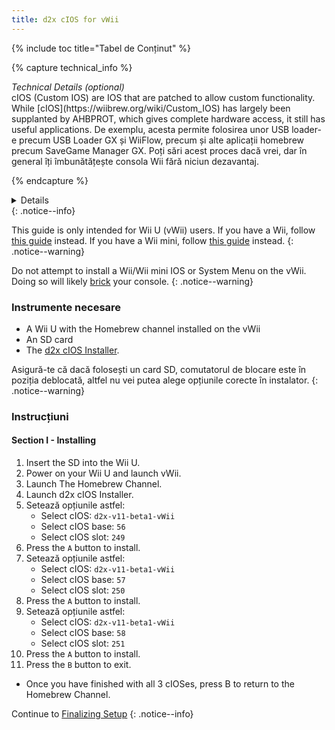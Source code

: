 ```yaml
---
title: d2x cIOS for vWii
---
```


{% include toc title="Tabel de Conținut" %}

{% capture technical_info %}

<summary><em>Technical Details (optional)</em></summary>
cIOS (Custom IOS) are IOS that are patched to allow custom functionality. While [cIOS](https://wiibrew.org/wiki/Custom_IOS) has largely been supplanted by AHBPROT, which gives complete hardware access, it still has useful applications. De exemplu, acesta permite folosirea unor USB loader-e precum USB Loader GX și WiiFlow, precum și alte aplicații homebrew precum SaveGame Manager GX. Poți sări acest proces dacă vrei, dar în general îți îmbunătățește consola Wii fără niciun dezavantaj.

{% endcapture %}

<details>{{ technical_info | markdownify }}</details>
{: .notice--info}

This guide is only intended for Wii U (vWii) users. If you have a Wii, follow [this guide](cios) instead. If you have a Wii mini, follow [this guide](cios-mini) instead.
{: .notice--warning}

Do not attempt to install a Wii/Wii mini IOS or System Menu on the vWii. Doing so will likely [brick](bricks#ios-brick) your console.
{: .notice--warning}

### Instrumente necesare

- A Wii U with the Homebrew channel installed on the vWii
- An SD card
- The [d2x cIOS Installer](/assets/files/d2x_cIOS_Installer-vWii.zip).

Asigură-te că dacă folosești un card SD, comutatorul de blocare este în poziția deblocată, altfel nu vei putea alege opțiunile corecte în instalator.
{: .notice--warning}

### Instrucțiuni

#### Section I - Installing

1. Insert the SD into the Wii U.
2. Power on your Wii U and launch vWii.
3. Launch The Homebrew Channel.
4. Launch d2x cIOS Installer.
5. Setează opțiunile astfel:
   - Select cIOS: `d2x-v11-beta1-vWii`
   - Select cIOS base: `56`
   - Select cIOS slot: `249`
6. Press the `A` button to install.
7. Setează opțiunile astfel:
   - Select cIOS: `d2x-v11-beta1-vWii`
   - Select cIOS base: `57`
   - Select cIOS slot: `250`
8. Press the `A` button to install.
9. Setează opțiunile astfel:
   - Select cIOS: `d2x-v11-beta1-vWii`
   - Select cIOS base: `58`
   - Select cIOS slot: `251`
10. Press the `A` button to install.
11. Press the `B` button to exit.

- Once you have finished with all 3 cIOSes, press B to return to the Homebrew Channel.

Continue to [Finalizing Setup](vwii-finalizing-setup)
{: .notice--info}
